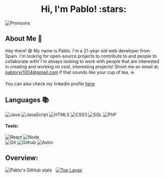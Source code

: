 <h1 align="center">Hi, I'm Pablo! :stars:</h1>

![Pronouns](https://img.shields.io/badge/Pronouns-He%2FHim-brightgreen?style=flat)


## About Me :wave:

Hey there! :smile: My name is Pablo. I'm a 21-year-old web developer from Spain. I'm looking for open-source projects to contribute to and people to collaborate with!
I'm always looking to work with people that are interested in creating and working on cool, interesting projects! Shoot me an email at: pablorvr1004@gmail.com if that sounds like your cup of tea. :coffee:

You can also check my linkedin profile [here](www.linkedin.com/in/pablo-rivela-rodríguez-119490279)

## Languages :books:

![Java](https://img.shields.io/badge/-Java-000000?style=flat&logo=java)
![JavaScript](https://img.shields.io/badge/-JavaScript-000000?style=flat&logo=javascript)
![HTML5](https://img.shields.io/badge/-HTML5-000000?style=flat&logo=html5)
![CSS3](https://img.shields.io/badge/-CSS-000000?style=flat&logo=css3)
![SQL](https://img.shields.io/badge/-SQL-000000?style=flat&logo=mysql)
![PhP](https://img.shields.io/badge/-PHP-000000?style=flat&logo=php)



#### Tools:


![React](https://img.shields.io/badge/-React-%23282C34?style=flat-square&logo=react)
![Node](https://img.shields.io/badge/-Node-000000?style=flat&logo=node.js) <br />
![Git](https://img.shields.io/badge/-Git-000000?style=flat&logo=git)
![Github](https://img.shields.io/badge/-Github-000000?style=flat&logo=github)
![Astro](https://img.shields.io/badge/-Astro-000000?style=flat&logo=astro)

## Overview:

![Pablo's GitHub stats](https://github-readme-stats.vercel.app/api?username=PabloRgzz&show_icons=true&theme=transparent)  &nbsp;
[![Top Langs](https://github-readme-stats.vercel.app/api/top-langs/?username=PabloRgzz)](https://github.com/anuraghazra/github-readme-stats)
